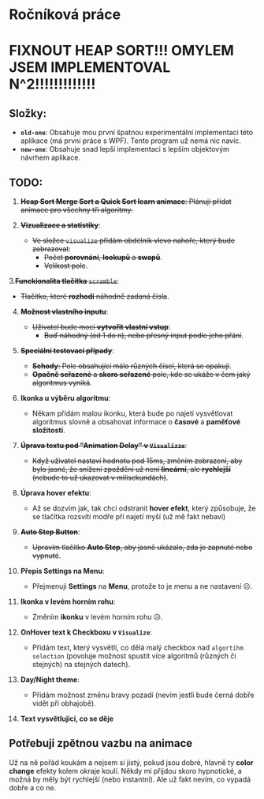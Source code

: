 # Ročníková práce

# FIXNOUT HEAP SORT!!! OMYLEM JSEM IMPLEMENTOVAL N^2!!!!!!!!!!!!!

## Složky:

- **`old-one`**: Obsahuje mou první špatnou experimentální implementaci této aplikace (má první práce s WPF). Tento program už nemá nic navíc.
- **`new-one`**: Obsahuje snad lepší implementaci s lepším objektovým návrhem aplikace.


## TODO:

1. ~~**Heap Sort Merge Sort a Quick Sort learn animace**: Plánuji přidat animace pro všechny tři algoritmy.~~

2. ~~**Vizualizace a statistiky**~~:
   - ~~Ve složce `visualize` přidám obdélník vlevo nahoře, který bude zobrazovat~~:
     - ~~Počet **porovnání**, **lookupů** a **swapů**~~.
     - ~~Velikost pole~~.

3.~~**Funckionalita tlačítka** `scramble`~~:
   - ~~Tlačítko, které **rozhodí** náhodně zadaná čísla~~.

4. ~~**Možnost vlastního inputu**~~:
   - ~~Uživatel bude moci **vytvořit vlastní vstup**~~:
     - ~~Buď náhodný (od 1 do n), nebo přesný input podle jeho přání~~.

5. ~~**Speciální testovací případy**~~:
   - ~~**Schody**: Pole obsahující málo různých čísel, která se opakují~~.
   - ~~**Opačně seřazené** a **skoro seřazené** pole, kde se ukáže v čem jaký algoritmus vyniká~~.

6. **Ikonka u výběru algoritmu**:
   - Někam přidám malou ikonku, která bude po najetí vysvětlovat algoritmus slovně a obsahovat informace o **časové** a **paměťové složitosti**.

7. ~~**Úprava textu pod "Animation Delay" v `Visualizze`**~~:
   - ~~Když uživatel nastaví hodnotu pod 15ms, změním zobrazení, aby bylo jasné, že snížení zpoždění už není **lineární**, ale **rychlejší** (nebude to už ukazovat v milisekundách)~~.

8. **Úprava hover efektu**:
   - Až se dozvím jak, tak chci odstranit **hover efekt**, který způsobuje, že se tlačítka rozsvítí modře při najetí myší (už mě fakt nebaví)

9. ~~**Auto Step Button**~~:
   - ~~Upravím tlačítko **Auto Step**, aby jasně ukázalo, zda je zapnuté nebo vypnuté~~.

10. **Přepis Settings na Menu**:
    - Přejmenuji **Settings** na **Menu**, protože to je menu a ne nastavení ☹️.

11. **Ikonka v levém horním rohu**:
    - Změním **ikonku** v levém horním rohu 😥.

12. **OnHover text k Checkboxu v `Visualize`**:
    - Přidám text, který vysvětlí, co dělá malý checkbox nad `algortihm selection` (povoluje možnost spustit více algoritmů (různých či stejných) na stejných datech).

13. **Day/Night theme**:
    - Přidám možnost změnu bravy pozadí (nevím jestli bude černá dobře vidět při obhajobě).

14. **Text vysvětlujicí, co se děje**
    
## Potřebuji zpětnou vazbu na animace

Už na ně pořád koukám a nejsem si jistý, pokud jsou dobré, hlavně ty **color change** efekty kolem okraje koulí. Někdy mi přijdou skoro hypnotické, a možná by měly být rychlejší (nebo instantní). Ale už fakt nevím, co vypadá dobře a co ne.

